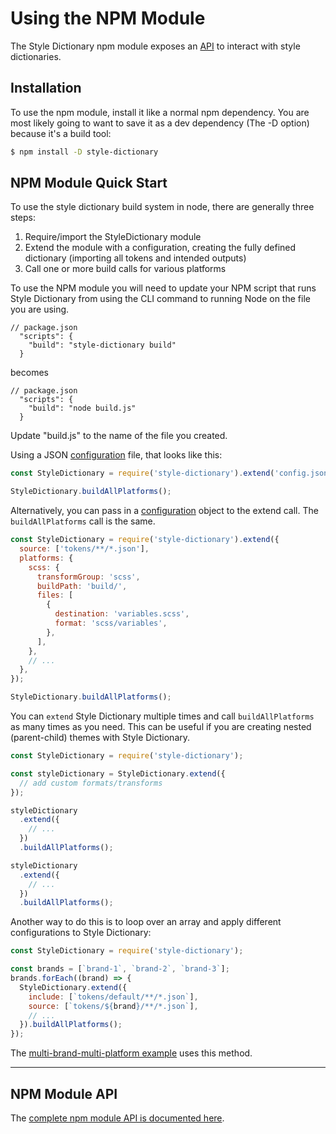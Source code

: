 # Using the NPM Module

The Style Dictionary npm module exposes an [API](api.md) to interact with style dictionaries.

## Installation

To use the npm module, install it like a normal npm dependency. You are most likely going to want to save it as a dev dependency (The -D option) because it's a build tool:

```bash
$ npm install -D style-dictionary
```

## NPM Module Quick Start

To use the style dictionary build system in node, there are generally three steps:

1. Require/import the StyleDictionary module
1. Extend the module with a configuration, creating the fully defined dictionary (importing all tokens and intended outputs)
1. Call one or more build calls for various platforms

To use the NPM module you will need to update your NPM script that runs Style Dictionary from using the CLI command to running Node on the file you are using.

```json5
// package.json
  "scripts": {
    "build": "style-dictionary build"
  }
```

becomes

```json5
// package.json
  "scripts": {
    "build": "node build.js"
  }
```

Update "build.js" to the name of the file you created.

Using a JSON [configuration](config.md) file, that looks like this:

```javascript
const StyleDictionary = require('style-dictionary').extend('config.json');

StyleDictionary.buildAllPlatforms();
```

Alternatively, you can pass in a [configuration](config.md) object to the extend call. The `buildAllPlatforms` call is the same.

```javascript
const StyleDictionary = require('style-dictionary').extend({
  source: ['tokens/**/*.json'],
  platforms: {
    scss: {
      transformGroup: 'scss',
      buildPath: 'build/',
      files: [
        {
          destination: 'variables.scss',
          format: 'scss/variables',
        },
      ],
    },
    // ...
  },
});

StyleDictionary.buildAllPlatforms();
```

You can `extend` Style Dictionary multiple times and call `buildAllPlatforms` as many times as you need. This can be useful if you are creating nested (parent-child) themes with Style Dictionary.

```javascript
const StyleDictionary = require('style-dictionary');

const styleDictionary = StyleDictionary.extend({
  // add custom formats/transforms
});

styleDictionary
  .extend({
    // ...
  })
  .buildAllPlatforms();

styleDictionary
  .extend({
    // ...
  })
  .buildAllPlatforms();
```

Another way to do this is to loop over an array and apply different configurations to Style Dictionary:

```javascript
const StyleDictionary = require('style-dictionary');

const brands = [`brand-1`, `brand-2`, `brand-3`];
brands.forEach((brand) => {
  StyleDictionary.extend({
    include: [`tokens/default/**/*.json`],
    source: [`tokens/${brand}/**/*.json`],
    // ...
  }).buildAllPlatforms();
});
```

The [multi-brand-multi-platform example](https://github.com/amzn/style-dictionary/tree/main/examples/advanced/multi-brand-multi-platform) uses this method.

---

## NPM Module API

The [complete npm module API is documented here](api.md).
